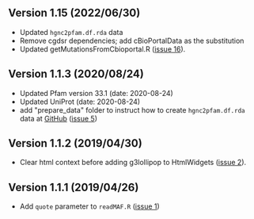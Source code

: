 ## Version 1.15 (2022/06/30)
  - Updated `hgnc2pfam.df.rda` data
  - Remove cgdsr dependencies; add cBioPortalData as the substitution
  - Updated getMutationsFromCbioportal.R ([issue 16](https://github.com/G3viz/g3viz/issues/16)).
  
## Version 1.1.3 (2020/08/24)
  - Updated Pfam version 33.1 (date: 2020-08-24)
  - Updated UniProt (date: 2020-08-24)
  - add "prepare_data" folder to instruct how to create `hgnc2pfam.df.rda` data at [GitHub](https://github.com/G3viz/g3viz) ([issue 5](https://github.com/G3viz/g3viz/issues/5))

## Version 1.1.2 (2019/04/30)
  - Clear html context before adding g3lollipop to HtmlWidgets ([issue 2](https://github.com/G3viz/g3viz/issues/2)).

## Version 1.1.1 (2019/04/26) 
  - Add `quote` parameter to `readMAF.R` ([issue 1](https://github.com/G3viz/g3viz/issues/1))

